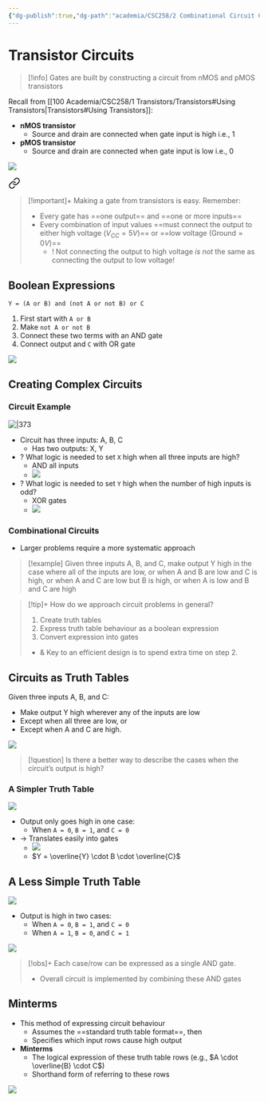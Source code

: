 ```yaml
---
{"dg-publish":true,"dg-path":"academia/CSC258/2 Combinational Circuit Creation/Transistor Circuits.md","permalink":"/academia/csc-258/2-combinational-circuit-creation/transistor-circuits/","tags":["cs","lecture","note","university"],"created":"2025-01-17T11:27:13.486-05:00","updated":"2025-01-18T15:32:37.544-05:00"}
---
```



# Transistor Circuits

> [!info] Gates are built by constructing a circuit from nMOS and pMOS transistors

Recall from [[100 Academia/CSC258/1 Transistors/Transistors#Using Transistors\|Transistors#Using Transistors]]:

- **nMOS transistor**
    - Source and drain are connected when gate input is high i.e., 1
- **pMOS transistor**
    - Source and drain are connected when gate input is low i.e., 0

![](https://i.imgur.com/g6GeMNj.png)


<div class="transclusion internal-embed is-loaded"><a class="markdown-embed-link" href="/academia/csc-258/1-transistors/transistors/#76115c" aria-label="Open link"><svg xmlns="http://www.w3.org/2000/svg" width="24" height="24" viewBox="0 0 24 24" fill="none" stroke="currentColor" stroke-width="2" stroke-linecap="round" stroke-linejoin="round" class="svg-icon lucide-link"><path d="M10 13a5 5 0 0 0 7.54.54l3-3a5 5 0 0 0-7.07-7.07l-1.72 1.71"></path><path d="M14 11a5 5 0 0 0-7.54-.54l-3 3a5 5 0 0 0 7.07 7.07l1.71-1.71"></path></svg></a><div class="markdown-embed">



> [!important]+ Making a gate from transistors is easy. Remember:
>
> - Every gate has ==one output== and ==one or more inputs==
> - Every combination of input values ==must connect the output to either high voltage ($V_{CC} = 5V$)== or ==low voltage ($\text{Ground} = 0V$)==
>     - ! Not connecting the output to high voltage *is not* the same as connecting the output to low voltage!

</div></div>


## Boolean Expressions

`Y = (A or B) and (not A or not B) or C`

1. First start with `A or B`
2. Make `not A or not B`
3. Connect these two terms with an AND gate
4. Connect output and `C` with OR gate

![](https://i.imgur.com/x0yf7Eg.png)

## Creating Complex Circuits

### Circuit Example

![|373](https://i.imgur.com/n64PQAF.png)

- Circuit has three inputs: A, B, C
    - Has two outputs: X, Y
- ? What logic is needed to set `X` high when all three inputs are high?
    - AND all inputs
    - ![](https://i.imgur.com/GDC8stl.png)
- ? What logic is needed to set `Y` high when the number of high inputs is odd?
    - XOR gates
    - ![](https://i.imgur.com/Q0sSfNA.png)

### Combinational Circuits

- Larger problems require a more systematic approach

> [!example] Given three inputs A, B, and C, make output Y high in the case where all of the inputs are low, or when A and B are low and C is high, or when A and C are low but B is high, or when A is low and B and C are high

> [!tip]+ How do we approach circuit problems in general?
> 1. Create truth tables
> 2. Express truth table behaviour as a boolean expression
> 3. Convert expression into gates
>
> - & Key to an efficient design is to spend extra time on step 2.

## Circuits as Truth Tables

Given three inputs A, B, and C:

- Make output Y high wherever any of the inputs are low
- Except when all three are low, or
- Except when A and C are high.

![](https://i.imgur.com/16DaNTR.png)

> [!question] Is there a better way to describe the cases when the circuit’s output is high?

### A Simpler Truth Table

![](https://i.imgur.com/MLZd1YL.png)

- Output only goes high in one case:
    - When `A = 0`, `B = 1`, and `C = 0`
- → Translates easily into gates
    - ![](https://i.imgur.com/1oM9qXK.png)
    - $Y = \overline{Y} \cdot B \cdot \overline{C}$

## A Less Simple Truth Table

![](https://i.imgur.com/oPlWVWL.png)

- Output is high in two cases:
    - When `A = 0`, `B = 1`, and `C = 0`
    - When `A = 1`, `B = 0`, and `C = 1`

![](https://i.imgur.com/9WfPilA.png)

> [!obs]+ Each case/row can be expressed as a single AND gate.
> - Overall circuit is implemented by combining these AND gates

## Minterms

- This method of expressing circuit behaviour
    - Assumes the ==standard truth table format==, then
    - Specifies which input rows cause high output
- **Minterms**
    - The logical expression of these truth table rows (e.g., $A \cdot \overline{B} \cdot C$)
    - Shorthand form of referring to these rows

![](https://i.imgur.com/1uRlDFQ.png)
